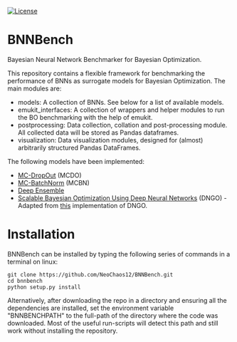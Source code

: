 [![License](https://img.shields.io/badge/License-BSD%203--Clause-blue.svg)](https://github.com/automl/pybnn/blob/master/LICENSE)

# BNNBench
Bayesian Neural Network Benchmarker for Bayesian Optimization.

This repository contains a flexible framework for benchmarking the performance 
of BNNs as surrogate models for Bayesian Optimization.
The main modules are:
 - models: A collection of BNNs. See below for a list of available models.
 - emukit_interfaces: A collection of wrappers and helper modules to run the 
   BO benchmarking with the help of emukit.
 - postprocessing: Data collection, collation and post-processing module. 
   All collected data will be stored as Pandas dataframes.
 - visualization: Data visualization modules, designed for (almost) 
   arbitrarily structured Pandas DataFrames.

The following models have been implemented:
 - [MC-DropOut](http://mlg.eng.cam.ac.uk/yarin/PDFs/Dropout_as_a_Bayesian_approximation.pdf) (MCDO)
 - [MC-BatchNorm](https://arxiv.org/pdf/1802.06455v2.pdf) (MCBN)
 - [Deep Ensemble](https://papers.nips.cc/paper/2017/file/9ef2ed4b7fd2c810847ffa5fa85bce38-Paper.pdf)
 - [Scalable Bayesian Optimization Using Deep Neural Networks](https://arxiv.org/pdf/1502.05700.pdf) (DNGO) - 
   Adapted from [this](https://github.com/automl/pybnn) implementation of DNGO.

# Installation

BNNBench can be installed by typing the following series of commands in a terminal on linux:

    git clone https://github.com/NeoChaos12/BNNBench.git
    cd bnnbench
    python setup.py install

Alternatively, after downloading the repo in a directory and ensuring all the 
dependencies are installed, set the environment variable "BNNBENCHPATH" to the 
full-path of the directory where the code was downloaded. Most of the useful 
run-scripts will detect this path and still work without installing the 
repository.  
